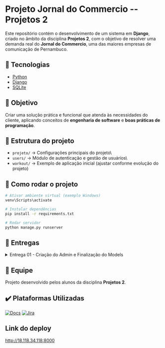 # Projeto Jornal do Commercio -- Projetos 2

Este repositório contém o desenvolvimento de um sistema em **Django**,
criado no âmbito da disciplina **Projetos 2**, com o objetivo de
resolver uma demanda real do **Jornal do Commercio**, uma das maiores
empresas de comunicação de Pernambuco.

## 🚀 Tecnologias

-   [Python](https://www.python.org/)
-   [Django](https://www.djangoproject.com/)
-   [SQLite](https://www.sqlite.org/)

## 📌 Objetivo

Criar uma solução prática e funcional que atenda às necessidades do
cliente, aplicando conceitos de **engenharia de software** e **boas
práticas de programação**.

## 📂 Estrutura do projeto

-   `projeto/` → Configurações principais do projeto\
-   `users/` → Módulo de autenticação e gestão de usuários\
-   `workout/` → Exemplo de aplicação inicial (ajustar conforme evolução
    do projeto)

## 🔧 Como rodar o projeto

``` bash
# Ativar ambiente virtual (exemplo Windows)
venv\Scripts\activate

# Instalar dependências
pip install -r requirements.txt

# Rodar servidor
python manage.py runserver
```
## 🥇 Entregas 

<details>
  <summary>Entrega 01 - Criação do Admin e Finalização do Models</summary>

  <p>
      
Nossa equipe desenvolveu os arquivos `models.py` e `admin.py` do projeto Django. No `models.py`, foram criadas as classes responsáveis por representar as entidades do sistema e suas respectivas relações no banco de dados. Já no `admin.py`, realizamos o registro desses modelos, configurando a visualização e a administração dos dados através do painel administrativo do `Django`. Essa implementação permite o gerenciamento fácil e organizado das informações cadastradas no sistema.
  </p>
</details>

## 👥 Equipe

Projeto desenvolvido pelos alunos da disciplina **Projetos 2**.

## ✔️ Plataformas Utilizadas
[![Docs](https://img.shields.io/badge/Docs-4285F4.svg?style=for-the-badge&logo=googledocs&logoColor=white)](https://docs.google.com/document/d/135Kd3Zr2Xbshk2W-SDKgKyMash7cN8LBxXVm6NHl1Qs/edit?usp=sharing)
[![Jira](https://img.shields.io/badge/jira-%230A0FFF.svg?style=for-the-badge&logo=jira&logoColor=white)](https://cesarfds.atlassian.net/jira/software/projects/P2G13/boards/34?atlOrigin=eyJpIjoiZWRlNzJkNTEwZGM5NDgzNThmM2Y1YmY0YzczZmZkY2UiLCJwIjoiaiJ9)

## Link do deploy

http://18.118.34.118:8000


